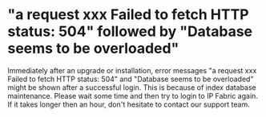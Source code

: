 # "a request xxx Failed to fetch HTTP status: 504" followed by "Database seems to be overloaded"

Immediately after an upgrade or installation, error messages "a request
xxx Failed to fetch HTTP status: 504" and "Database seems to be
overloaded" might be shown after a successful login. This is because of
index database maintenance. Please wait some time and then try to login
to IP Fabric again. If it takes longer then an hour, don't hesitate to
contact our support team.
